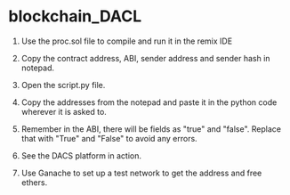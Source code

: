 # blockchain_DACL

1. Use the proc.sol file to compile and run it in the remix IDE
2. Copy the contract address, ABI, sender address and sender hash in notepad.
3. Open the script.py file.
4. Copy the addresses from the notepad and paste it in the python code wherever it is asked to.
5. Remember in the ABI, there will be fields as "true" and "false". Replace that with "True" and "False" to avoid any errors.
6. See the DACS platform in action.

7. Use Ganache to set up a test network to get the address and free ethers.
